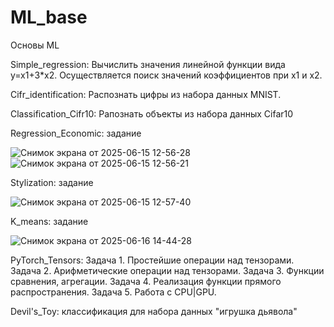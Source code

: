 # ML_base
Основы ML

Simple_regression: Вычислить значения линейной функции вида y=x1+3*x2. Осуществляется поиск значений коэффициентов при x1 и x2.

Cifr_identification: Распознать цифры из набора данных MNIST. 

Classification_Cifr10: Рапознать объекты из набора данных Cifar10

Regression_Economic: задание

![Снимок экрана от 2025-06-15 12-56-28](https://github.com/user-attachments/assets/93f2a1e3-4e31-49bf-9c9e-077f9f35253a)
![Снимок экрана от 2025-06-15 12-56-21](https://github.com/user-attachments/assets/46c50c5f-4a68-4414-8e19-fe94c4280eba)

Stylization: задание

![Снимок экрана от 2025-06-15 12-57-40](https://github.com/user-attachments/assets/ccd6f25a-6ba1-46c1-9f71-b1d85a39cbdc)

K_means: задание

![Снимок экрана от 2025-06-16 14-44-28](https://github.com/user-attachments/assets/7333fbd8-39f6-4b0c-b86d-9e9342637a48)

PyTorch_Tensors: 
Задача 1. Простейшие операции над тензорами.
Задача 2. Арифметические операции над тензорами.
Задача 3. Функции сравнения, агрегации.
Задача 4. Реализация функции прямого распространения.
Задача 5. Работа с CPU|GPU.

Devil's_Toy: классификация для набора данных "игрушка дьявола"

